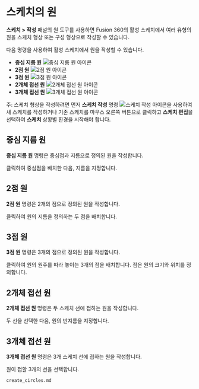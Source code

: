 스케치의 원
======

**스케치 > 작성** 패널의 원 도구를 사용하면 Fusion 360의 활성 스케치에서 여러 유형의 원을 스케치 형상 또는 구성 형상으로 작성할 수 있습니다.

다음 명령을 사용하여 활성 스케치에서 원을 작성할 수 있습니다.

*   **중심 지름 원** ![중심 지름 원 아이콘](https://help.autodesk.com/cloudhelp/KOR/Fusion-Sketch/images/icon/skt/circle-center-diameter.png)
*   **2점 원** ![2점 원 아이콘](https://help.autodesk.com/cloudhelp/KOR/Fusion-Sketch/images/icon/skt/circle-2-point.png)
*   **3점 원** ![3점 원 아이콘](https://help.autodesk.com/cloudhelp/KOR/Fusion-Sketch/images/icon/skt/circle-3-point.png)
*   **2개체 접선 원** ![2개체 접선 원 아이콘](https://help.autodesk.com/cloudhelp/KOR/Fusion-Sketch/images/icon/skt/circle-2-tangent.png)
*   **3개체 접선 원** ![3개체 접선 원 아이콘](https://help.autodesk.com/cloudhelp/KOR/Fusion-Sketch/images/icon/skt/circle-3-tangent.png)

주: 스케치 형상을 작성하려면 먼저 **스케치 작성** 명령 ![스케치 작성 아이콘](https://help.autodesk.com/cloudhelp/KOR/Fusion-Sketch/images/icon/skt/create.png)을 사용하여 새 스케치를 작성하거나 기존 스케치를 마우스 오른쪽 버튼으로 클릭하고 **스케치 편집**을 선택하여 **스케치** 상황별 환경을 시작해야 합니다.

중심 지름 원
-------

**중심 지름 원** 명령은 중심점과 지름으로 정의된 원을 작성합니다.

클릭하여 중심점을 배치한 다음, 지름을 지정합니다.

2점 원
----

**2점 원** 명령은 2개의 점으로 정의된 원을 작성합니다.

클릭하여 원의 지름을 정의하는 두 점을 배치합니다.

3점 원
----

**3점 원** 명령은 3개의 점으로 정의된 원을 작성합니다.

클릭하여 원의 원주를 따라 놓이는 3개의 점을 배치합니다. 점은 원의 크기와 위치를 정의합니다.

2개체 접선 원
--------

**2개체 접선 원** 명령은 두 스케치 선에 접하는 원을 작성합니다.

두 선을 선택한 다음, 원의 반지름을 지정합니다.

3개체 접선 원
--------

**3개체 접선 원** 명령은 3개 스케치 선에 접하는 원을 작성합니다.

원이 접할 3개의 선을 선택합니다.

```{toctree}
create_circles.md
```
